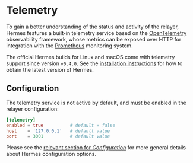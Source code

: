 # Telemetry

To gain a better understanding of the status and activity of the relayer,
Hermes features a built-in telemetry service based on the [OpenTelemetry][opentelemetry] observability framework,
whose metrics can be exposed over HTTP for integration with the [Prometheus][prometheus] monitoring system.

The official Hermes builds for Linux and macOS come with telemetry support since version `v0.4.0`.
See the [installation instructions][installation] for how to obtain the latest version of Hermes.

[installation]: installation.html#install-the-relayer
[opentelemetry]: https://opentelemetry.io
[prometheus]: https://prometheus.io

## Configuration

The telemetry service is not active by default, and must be enabled in the relayer configuration:

```toml
[telemetry]
enabled = true          # default = false
host    = '127.0.0.1'   # default value
port    = 3001          # default value
```

Please see the [relevant section for *Configuration*](../configuration/index.md) for more general details about Hermes configuration options.
